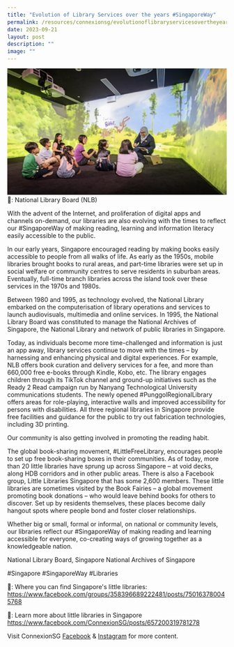 ```yaml
---
title: "Evolution of Library Services over the years #SingaporeWay"
permalink: /resources/connexionsg/evolutionoflibraryservicesovertheyears/
date: 2023-09-21
layout: post
description: ""
image: ""
---
```

![](/images/connexionsg/2023/reading.jpg)
📸: National Library Board (NLB)

With the advent of the Internet, and proliferation of digital apps and channels on-demand, our libraries are also evolving with the times to reflect our #SingaporeWay of making reading, learning and information literacy easily accessible to the public.

In our early years, Singapore encouraged reading by making books easily accessible to people from all walks of life. As early as the 1950s, mobile libraries brought books to rural areas, and part-time libraries were set up in social welfare or community centres to serve residents in suburban areas. Eventually, full-time branch libraries across the island took over these services in the 1970s and 1980s.

Between 1980 and 1995, as technology evolved, the National Library embarked on the computerisation of library operations and services to launch audiovisuals, multimedia and online services. In 1995, the National Library Board was constituted to manage the National Archives of Singapore, the National Library and network of public libraries in Singapore.

Today, as individuals become more time-challenged and information is just an app away, library services continue to move with the times – by harnessing and enhancing physical and digital experiences. For example, NLB offers book curation and delivery services for a fee, and more than 660,000 free e-books through Kindle, Kobo, etc. The library engages children through its TikTok channel and ground-up initiatives such as the Ready 2 Read campaign run by Nanyang Technological University communications students. The newly opened #PunggolRegionalLibrary offers areas for role-playing, interactive walls and improved accessibility for persons with disabilities. All three regional libraries in Singapore provide free facilities and guidance for the public to try out fabrication technologies, including 3D printing.

Our community is also getting involved in promoting the reading habit.

The global book-sharing movement, #LittleFreeLibrary, encourages people to set up free book-sharing boxes in their communities. As of today, more than 20 little libraries have sprung up across Singapore – at void decks, along HDB corridors and in other public areas. There is also a Facebook group, Little Libraries Singapore that has some 2,600 members. These little libraries are sometimes visited by the Book Fairies – a global movement promoting book donations – who would leave behind books for others to discover. Set up by residents themselves, these places become daily hangout spots where people bond and foster closer relationships.

Whether big or small, formal or informal, on national or community levels, our libraries reflect our #SingaporeWay of making reading and learning accessible for everyone, co-creating ways of growing together as a knowledgeable nation.

National Library Board, Singapore National Archives of Singapore 

#Singapore #SingaporeWay #Libraries

🔗: Where you can find Singapore's little libraries: 
https://www.facebook.com/groups/358396689222481/posts/750163780045768

🔗: Learn more about little libraries in Singapore
https://www.facebook.com/ConnexionSG/posts/657200319781278

Visit ConnexionSG <a target="_blank" href="https://www.facebook.com/ConnexionSG">Facebook</a> &amp; <a target="_blank" href="https://www.instagram.com/connexionsg/">Instagram</a> for more content.